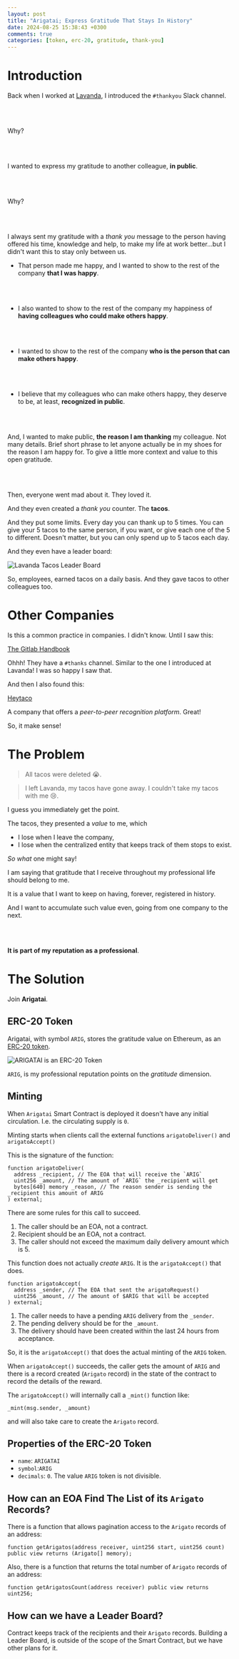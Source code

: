 ```yaml
---
layout: post
title: "Arigatai; Express Gratitude That Stays In History"
date: 2024-08-25 15:38:43 +0300
comments: true
categories: [token, erc-20, gratitude, thank-you]
---
```


# Introduction

Back when I worked at [Lavanda](https://www.getlavanda.com/), I introduced the `#thankyou` Slack channel.

<br>
<br>

Why?

<!-- more -->

<br>
<br>

I wanted to express my gratitude to another colleague, **in public**.

<br>
<br>

Why?

<br>
<br>

I always sent my gratitude with a _thank you_ message to the person having offered his time, knowledge and help, to make my life at work better...but I didn't want this to stay only between us.

* That person made me happy, and I wanted to show to the rest of the company **that I was happy**.

<br>
<br>

* I also wanted to show to the rest of the company my happiness of **having
colleagues who could make others happy**.

<br>
<br>

* I wanted to show to the rest of the company **who is the person that can make others happy**.

<br>
<br>

* I believe that my colleagues who can make others happy, they deserve to be, at least, **recognized in public**.

<br>
<br>

And, I wanted to make public, **the reason I am thanking** my colleague. Not many details. Brief short phrase to let anyone actually be in my shoes for the reason I am happy for. To give a little more context and value to this open gratitude.

<br>
<br>

Then, everyone went mad about it. They loved it.

And they even created a _thank you_ counter. The **tacos**.

And they put some limits. Every day you can thank up to 5 times. You can give your 5 tacos to the same person, if you want, or give each one of the 5 to different. Doesn't matter, but you can only spend up to 5 tacos each day.

And they even have a leader board:

![Lavanda Tacos Leader Board](../images/lavanda-tacos-leaderboard.jpg)

So, employees, earned tacos on a daily basis. And they gave tacos to other colleagues too.

# Other Companies

Is this a common practice in companies. I didn't know. Until I saw this:

[The Gitlab Handbook](https://handbook.gitlab.com/handbook/values/#say-thanks)

Ohhh! They have a `#thanks` channel. Similar to the one I introduced at
Lavanda! I was so happy I saw that.

And then I also found this:

[Heytaco](https://heytaco.com/)

A company that offers a _peer-to-peer recognition platform_. Great!

So, it make sense!

# The Problem

> All tacos were deleted 😭.

> I left Lavanda, my tacos have gone away. I couldn't take my tacos with me 😢.

I guess you immediately get the point.

The tacos, they presented a _value_ to me, which

* I lose when I leave the company,
* I lose when the centralized entity that keeps track of them stops to exist.

_So what_ one might say!

I am saying that gratitude that I receive throughout my professional life should belong to me.

It is a value that I want to keep on having, forever, registered in history.

And I want to accumulate such value even, going from one company to the next.

<br>
<br>

**It is part of my reputation as a professional**.

# The Solution

Join **Arigatai**.

## ERC-20 Token

Arigatai, with symbol `ARIG`, stores the gratitude value on Ethereum, as an [ERC-20 token](https://ethereum.org/en/developers/docs/standards/tokens/erc-20/).

![ARIGATAI is an ERC-20 Token](../images/ARIGATAI-is-erc-20.png)

`ARIG`, is my professional reputation points on the *gratitude* dimension.

## Minting

When `Arigatai` Smart Contract is deployed it doesn't have any initial circulation. I.e. the circulating supply is `0`.

Minting starts when clients call the external functions `arigatoDeliver()` and `arigatoAccept()`

This is the signature of the function:

```solidity
function arigatoDeliver(
  address _recipient, // The EOA that will receive the `ARIG`
  uint256 _amount, // The amount of `ARIG` the _recipient will get
  bytes[640] memory _reason, // The reason sender is sending the _recipient this amount of ARIG
) external;
```

There are some rules for this call to succeed.

1. The caller should be an EOA, not a contract.
1. Recipient should be an EOA, not a contract.
1. The caller should not exceed the maximum daily delivery amount which is 5.

This function does not actually _create_ `ARIG`.  It is the `arigatoAccept()` that does.

```solidity
function arigatoAccept(
  address _sender, // The EOA that sent the arigatoRequest()
  uint256 _amount, // The amount of $ARIG that will be accepted
) external;
```

1. The caller needs to have a pending `ARIG` delivery from the `_sender`.
1. The pending delivery should be for the `_amount`.
1. The delivery should have been created within the last 24 hours from acceptance.

So, it is the `arigatoAccept()` that does the actual minting of the `ARIG` token.

When `arigatoAccept()` succeeds, the caller gets the amount of `ARIG` and there is
a record created (`Arigato` record) in the state of the contract to record the details of the reward.

The `arigatoAccept()` will internally call a `_mint()` function like:

```solidity
_mint(msg.sender, _amount)
```
and will also take care to create the `Arigato` record.

## Properties of the ERC-20 Token

* `name`: `ARIGATAI`
* `symbol`:`ARIG`
* `decimals`: `0`. The value `ARIG` token is not divisible.

## How can an EOA Find The List of its `Arigato` Records?

There is a function that allows pagination access to the `Arigato` records of an address:

```solidity
function getArigatos(address receiver, uint256 start, uint256 count) public view returns (Arigato[] memory);
```

Also, there is a function that returns the total number of `Arigato` records of an address:

```solidity
function getArigatosCount(address receiver) public view returns uint256;
```

## How can we have a Leader Board?

Contract keeps track of the recipients and their `Arigato` records. Building a Leader Board,
is outside of the scope of the Smart Contract, but we have other plans for it.
